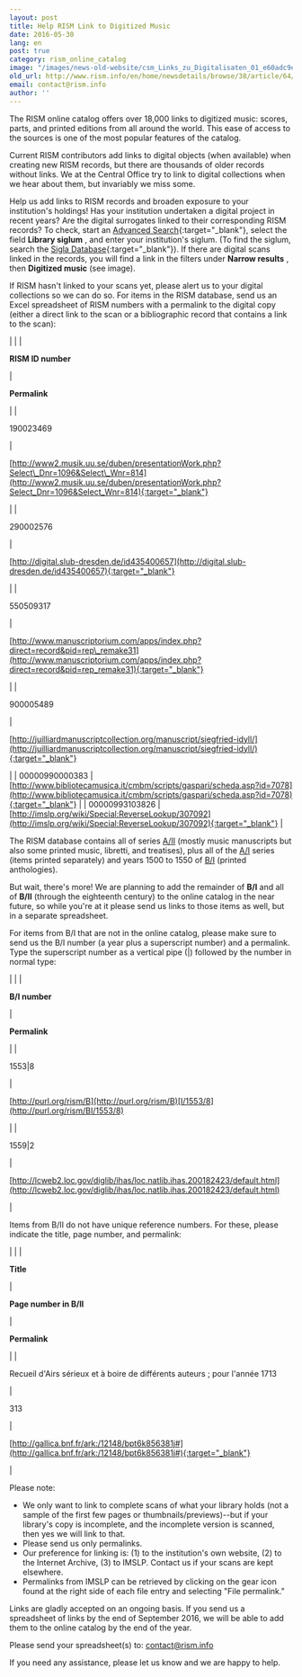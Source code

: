 ```yaml
---
layout: post
title: Help RISM Link to Digitized Music
date: 2016-05-30
lang: en
post: true
category: rism_online_catalog
image: "/images/news-old-website/csm_Links_zu_Digitalisaten_01_e60adc9ec7.jpg"
old_url: http://www.rism.info/en/home/newsdetails/browse/38/article/64/help-rism-link-to-digitized-music.html
email: contact@rism.info
author: ''
---
```


The RISM online catalog offers over 18,000 links to digitized music: scores, parts, and printed editions from all around the world. This ease of access to the sources is one of the most popular features of the catalog.

Current RISM contributors add links to digital objects (when available) when creating new RISM records, but there are thousands of older records without links. We at the Central Office try to link to digital collections when we hear about them, but invariably we miss some.

Help us add links to RISM records and broaden exposure to your institution's holdings! Has your institution undertaken a digital project in recent years? Are the digital surrogates linked to their corresponding RISM records? To check, start an [Advanced Search](https://opac.rism.info/metaopac/start.do?View=rism&SearchType=2&Language=en){:target="_blank"}, select the field **Library siglum** , and enter your institution's siglum. (To find the siglum, search the [Sigla Database](http://www.rism.info/en/sigla.html){:target="_blank"}). If there are digital scans linked in the records, you will find a link in the filters under **Narrow results** , then **Digitized music** (see image).

If RISM hasn't linked to your scans yet, please alert us to your digital collections so we can do so. For items in the RISM database, send us an Excel spreadsheet of RISM numbers with a permalink to the digital copy (either a direct link to the scan or a bibliographic record that contains a link to the scan):


|  |
|

**RISM ID number**

|

**Permalink**

|
|

190023469

|

[http://www2.musik.uu.se/duben/presentationWork.php?Select\_Dnr=1096&Select\_Wnr=814](http://www2.musik.uu.se/duben/presentationWork.php?Select_Dnr=1096&Select_Wnr=814){:target="_blank"}

|
|

290002576

|

[http://digital.slub-dresden.de/id435400657](http://digital.slub-dresden.de/id435400657){:target="_blank"}

|
|

550509317

|

[http://www.manuscriptorium.com/apps/index.php?direct=record&pid=rep\_remake31](http://www.manuscriptorium.com/apps/index.php?direct=record&pid=rep_remake31){:target="_blank"}

|
|

900005489

|

[http://juilliardmanuscriptcollection.org/manuscript/siegfried-idyll/](http://juilliardmanuscriptcollection.org/manuscript/siegfried-idyll/){:target="_blank"}

|
| 00000990000383 | [http://www.bibliotecamusica.it/cmbm/scripts/gaspari/scheda.asp?id=7078](http://www.bibliotecamusica.it/cmbm/scripts/gaspari/scheda.asp?id=7078){:target="_blank"} |
| 00000993103826 | [http://imslp.org/wiki/Special:ReverseLookup/307092](http://imslp.org/wiki/Special:ReverseLookup/307092){:target="_blank"} |

The RISM database contains all of series [A/II](/publications.html#c36) (mostly music manuscripts but also some printed music, libretti, and treatises), plus all of the [A/I](/publications.html#c36) series (items printed separately) and years 1500 to 1550 of [B/I](/publications.html#c2619) (printed anthologies).

But wait, there's more! We are planning to add the remainder of **B/I** and all of **B/II** (through the eighteenth century) to the online catalog in the near future, so while you're at it please send us links to those items as well, but in a separate spreadsheet.

For items from B/I that are not in the online catalog, please make sure to send us the B/I number (a year plus a superscript number) and a permalink. Type the superscript number as a vertical pipe (|) followed by the number in normal type:


| |
|

**B/I number**

|

**Permalink**

|
|

1553\|8

|

[http://purl.org/rism/B](http://purl.org/rism/B)[I/1553/8](http://purl.org/rism/BI/1553/8)

|
|

1559\|2

|

[http://lcweb2.loc.gov/diglib/ihas/loc.natlib.ihas.200182423/default.html](http://lcweb2.loc.gov/diglib/ihas/loc.natlib.ihas.200182423/default.html)

|

Items from B/II do not have unique reference numbers. For these, please indicate the title, page number, and permalink:

| |
|

**Title**

|

**Page number in B/II**

|

**Permalink**

|
|

Recueil d'Airs sérieux et à boire de différents auteurs ; pour l'année 1713

|

313

|

[http://gallica.bnf.fr/ark:/12148/bpt6k856381j#](http://gallica.bnf.fr/ark:/12148/bpt6k856381j#){:target="_blank"}

|

Please note:

- We only want to link to complete scans of what your library holds (not a sample of the first few pages or thumbnails/previews)--but if your library's copy is incomplete, and the incomplete version is scanned, then yes we will link to that.
- Please send us only permalinks.
- Our preference for linking is: (1) to the institution's own website, (2) to the Internet Archive, (3) to IMSLP. Contact us if your scans are kept elsewhere.
- Permalinks from IMSLP can be retrieved by clicking on the gear icon found at the right side of each file entry and selecting "File permalink."

Links are gladly accepted on an ongoing basis. If you send us a spreadsheet of links by the end of September 2016, we will be able to add them to the online catalog by the end of the year.

Please send your spreadsheet(s) to: [contact@rism.info](mailto:contact@rism.info)

If you need any assistance, please let us know and we are happy to help.